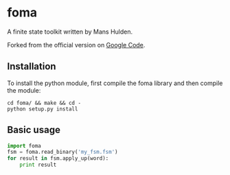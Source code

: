 # foma

A finite state toolkit written by Mans Hulden.

Forked from the official version on [Google Code](http://code.google.com/p/foma/).

## Installation

To install the python module, first compile the foma library and then compile the module:

	cd foma/ && make && cd -
	python setup.py install

## Basic usage

```python
import foma
fsm = foma.read_binary('my_fsm.fsm')
for result in fsm.apply_up(word):
    print result
```

